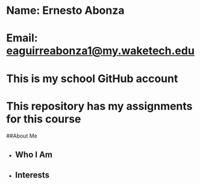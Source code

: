# Name: Ernesto Abonza
# Email: eaguirreabonza1@my.waketech.edu
# This is my school GitHub account
# This repository has my assignments for this course

##About Me  
* ## Who I Am
* ## Interests